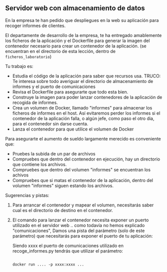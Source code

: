 Servidor web con almacenamiento de datos
----------------------------------------

En la empresa te han pedido que despliegues en la web su aplicación para recoger informes de clientes.

El departamente de desarrollo de la empresa, te ha entregado amablemente los ficheros de la aplicación y el Dockerfile para generar la imagen del contenedor necesario para crear un contenedor de la aplicación. (se encuentran en el directorio de esta lección, dentro de `ficheros_laboratorio`)

Tu trabajo es:
  - Estudia el código de la aplicación para saber que recursos usa. 
    TRUCO: Te interesa sobre todo averiguar el directorio de almacenamiento de informes y el puerto de comunicaciones
  - Revisa el Dockerfile para asegurarte que todo esta bien. 
  - Construye la imagen para poder lanzar contenedores de la aplicación de recogida de informes.
  - Crea un volumen de Docker, llamado "informes" para almacenar los ficheros de informes en el host.
    Así evitaremos perder los informes si el contenedor de la aplicación falla, o algún jefe,
    como paso el otro dia, para el contenedor sin darse cuenta.
  - Lanza el contenedor para que utilice el volumen de Docker
  
Para asegurarte el aumento de sueldo largamente merecido es conveniente que:
  - Pruebes la subida de un par de archivos
  - Compruebes que dentro del contenedor en ejecución, hay un directorio que contiene los archivos.
  - Compruebes que dentro del volumen "informes" se encuentran los achivos
  - Compruebes que si matas el contenedor de la aplicación, dentro del volumen "informes" siguen estando los archivos.

Sugerencias y pistas:
1. Para arrancar el contenedor y mapear el volumen, necesitarás saber cual es el directorio de destino en el contenedor. 
   
2. El comando para lanzar el contenedor necesita exponer un puerto utilizado en el servidor web .. como todavía no hemos explicado "comunicaciones",
   Damos una pista del parámetro (solo de este parámetro) que necesitarás para exponer el puerto de tu aplicación:

   Siendo xxxx el puerto de comunicaciones utilizado en recoge_informes.py tendrás que utilizar el parámetro:
   ```
   
   docker run .... -p xxxx:xxxx ...
   ```